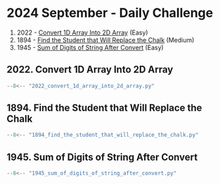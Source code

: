 # 2024 September - Daily Challenge

1. 2022 - [Convert 1D Array Into 2D Array](https://leetcode.com/problems/convert-1d-array-into-2d-array/) (Easy)
2. 1894 - [Find the Student that Will Replace the Chalk](https://leetcode.com/problems/find-the-student-that-will-replace-the-chalk/) (Medium)
3. 1945 - [Sum of Digits of String After Convert](https://leetcode.com/problems/sum-of-digits-of-string-after-convert/) (Easy)

## 2022. Convert 1D Array Into 2D Array

```python
--8<-- "2022_convert_1d_array_into_2d_array.py"
```

## 1894. Find the Student that Will Replace the Chalk

```python
--8<-- "1894_find_the_student_that_will_replace_the_chalk.py"
```

## 1945. Sum of Digits of String After Convert

```python
--8<-- "1945_sum_of_digits_of_string_after_convert.py"
```
